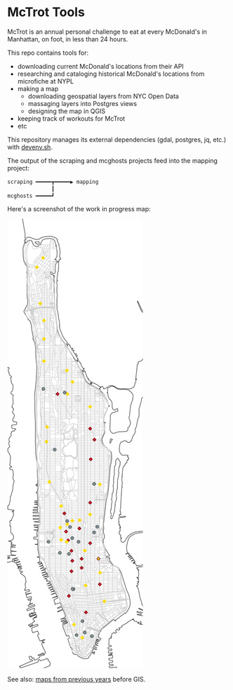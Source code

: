 # McTrot Tools

McTrot is an annual personal challenge to eat at every McDonald's in Manhattan, on foot, in less than 24 hours.

This repo contains tools for:
  - downloading current McDonald's locations from their API
  - researching and cataloging historical McDonald's locations from microfiche at NYPL
  - making a map
    - downloading geospatial layers from NYC Open Data
    - massaging layers into Postgres views
    - designing the map in QGIS
  - keeping track of workouts for McTrot
  - etc

This repository manages its external dependencies (gdal, postgres, jq, etc.) with [devenv.sh](https://devenv.sh).

The output of the scraping and mcghosts projects feed into the mapping project:

```
scraping ━━━━━┳━━━━━▶ mapping
              ┃
mcghosts ━━━━━┛
```

Here's a screenshot of the work in progress map:

![Simple map of Manhattan with yellow diamonds, red diamonds, and gray dots](/mapping/inprogress.png)

See also: [maps from previous years](/mapping/previous-mctrot-maps/) before GIS.

